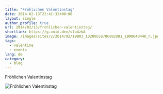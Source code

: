 ```yaml
---
title: "Fröhlichen Valentinstag"
date: 2014-02-13T23:41:32+00:00
layout: single
author_profile: true
url: 2014/02/13/frohlichen-valentinstag/
shortlink: https://g.omid.dev/slo4zkA
image: /images/sites/2/2014/02/19803_10200659706002081_1990640440_n.jpg
tags:
  - valentine
  - events
lang: de
category: 
  - blog
---
```

Fröhlichen Valentinstag

![Fröhlichen Valentinstag](/images/2014/02/19803_10200659706002081_1990640440_n.jpg)
